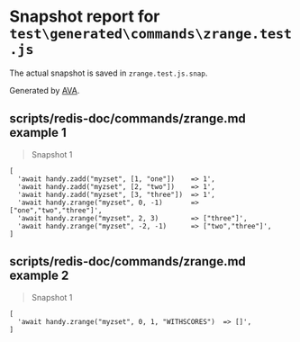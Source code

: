 # Snapshot report for `test\generated\commands\zrange.test.js`

The actual snapshot is saved in `zrange.test.js.snap`.

Generated by [AVA](https://ava.li).

## scripts/redis-doc/commands/zrange.md example 1

> Snapshot 1

    [
      'await handy.zadd("myzset", [1, "one"])    => 1',
      'await handy.zadd("myzset", [2, "two"])    => 1',
      'await handy.zadd("myzset", [3, "three"])  => 1',
      'await handy.zrange("myzset", 0, -1)       => ["one","two","three"]',
      'await handy.zrange("myzset", 2, 3)        => ["three"]',
      'await handy.zrange("myzset", -2, -1)      => ["two","three"]',
    ]

## scripts/redis-doc/commands/zrange.md example 2

> Snapshot 1

    [
      'await handy.zrange("myzset", 0, 1, "WITHSCORES")  => []',
    ]
